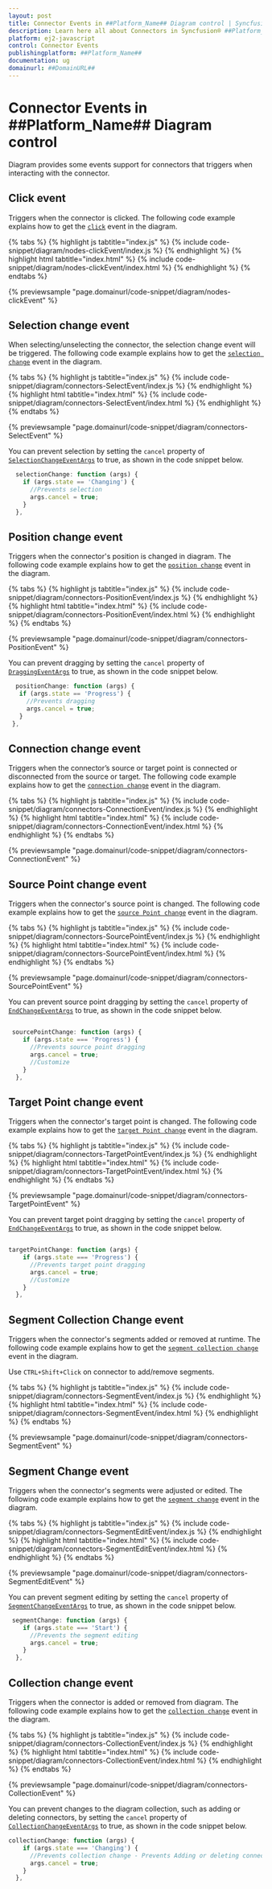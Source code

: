 ```yaml
---
layout: post
title: Connector Events in ##Platform_Name## Diagram control | Syncfusion®
description: Learn here all about Connectors in Syncfusion® ##Platform_Name## Diagram control of Syncfusion Essential® JS 2 and more.
platform: ej2-javascript
control: Connector Events
publishingplatform: ##Platform_Name##
documentation: ug
domainurl: ##DomainURL##
---
```


# Connector Events in ##Platform_Name## Diagram control

Diagram provides some events support for connectors that triggers when interacting with the connector.

## Click event

Triggers when the connector is clicked. The following code example explains how to get the [`click`](../../api/diagram/iClickEventArgs/) event in the diagram.

{% tabs %}
{% highlight js tabtitle="index.js" %}
{% include code-snippet/diagram/nodes-clickEvent/index.js %}
{% endhighlight %}
{% highlight html tabtitle="index.html" %}
{% include code-snippet/diagram/nodes-clickEvent/index.html %}
{% endhighlight %}
{% endtabs %}
        
{% previewsample "page.domainurl/code-snippet/diagram/nodes-clickEvent" %}

## Selection change event

When selecting/unselecting the connector, the selection change event will be triggered.
The following code example explains how to get the [`selection change`](https://ej2.syncfusion.com/javascript/documentation/api/diagram/#selectionchange) event in the diagram.

{% tabs %}
{% highlight js tabtitle="index.js" %}
{% include code-snippet/diagram/connectors-SelectEvent/index.js %}
{% endhighlight %}
{% highlight html tabtitle="index.html" %}
{% include code-snippet/diagram/connectors-SelectEvent/index.html %}
{% endhighlight %}
{% endtabs %}
        
{% previewsample "page.domainurl/code-snippet/diagram/connectors-SelectEvent" %}

 You can prevent selection by setting the `cancel` property of [`SelectionChangeEventArgs`](https://ej2.syncfusion.com/javascript/documentation/api/diagram/iselectionchangeeventargs/) to true, as shown in the code snippet below.

```ts
  selectionChange: function (args) {
    if (args.state == 'Changing') {
      //Prevents selection
      args.cancel = true;
    }
  },

```

## Position change event

Triggers when the connector's position is changed in diagram.
The following code example explains how to get the [`position change`](../../api/diagram/iDraggingEventArgs/) event in the diagram.


{% tabs %}
{% highlight js tabtitle="index.js" %}
{% include code-snippet/diagram/connectors-PositionEvent/index.js %}
{% endhighlight %}
{% highlight html tabtitle="index.html" %}
{% include code-snippet/diagram/connectors-PositionEvent/index.html %}
{% endhighlight %}
{% endtabs %}
        
{% previewsample "page.domainurl/code-snippet/diagram/connectors-PositionEvent" %}

 You can prevent dragging by setting the `cancel` property of [`DraggingEventArgs`](../../api/diagram/iDraggingEventArgs/) to true, as shown in the code snippet below.

 ```ts
   positionChange: function (args) {
    if (args.state == 'Progress') {
      //Prevents dragging
      args.cancel = true;
    }
  },

```

## Connection change event

Triggers when the connector’s source or target point is connected or disconnected from the source or target.
The following code example explains how to get the [`connection change`](../../api/diagram/iConnectionChangeEventArgs/) event in the diagram.

{% tabs %}
{% highlight js tabtitle="index.js" %}
{% include code-snippet/diagram/connectors-ConnectionEvent/index.js %}
{% endhighlight %}
{% highlight html tabtitle="index.html" %}
{% include code-snippet/diagram/connectors-ConnectionEvent/index.html %}
{% endhighlight %}
{% endtabs %}
        
{% previewsample "page.domainurl/code-snippet/diagram/connectors-ConnectionEvent" %}

## Source Point change event

Triggers when the connector's source point is changed.
The following code example explains how to get the [`source Point change`](../../api/diagram/iendchangeeventargs/) event in the diagram.

{% tabs %}
{% highlight js tabtitle="index.js" %}
{% include code-snippet/diagram/connectors-SourcePointEvent/index.js %}
{% endhighlight %}
{% highlight html tabtitle="index.html" %}
{% include code-snippet/diagram/connectors-SourcePointEvent/index.html %}
{% endhighlight %}
{% endtabs %}
        
{% previewsample "page.domainurl/code-snippet/diagram/connectors-SourcePointEvent" %}

 You can prevent source point dragging by setting the `cancel` property of [`EndChangeEventArgs`](../../api/diagram/iEndChangeEventArgs/) to true, as shown in the code snippet below.

```javascript

 sourcePointChange: function (args) {
    if (args.state === 'Progress') {
      //Prevents source point dragging
      args.cancel = true;
      //Customize
    }
  },

```

## Target Point change event

Triggers when the connector's target point is changed.
The following code example explains how to get the [`target Point change`](../../api/diagram/iEndChangeEventArgs/) event in the diagram.

{% tabs %}
{% highlight js tabtitle="index.js" %}
{% include code-snippet/diagram/connectors-TargetPointEvent/index.js %}
{% endhighlight %}
{% highlight html tabtitle="index.html" %}
{% include code-snippet/diagram/connectors-TargetPointEvent/index.html %}
{% endhighlight %}
{% endtabs %}
        
{% previewsample "page.domainurl/code-snippet/diagram/connectors-TargetPointEvent" %}

 You can prevent target point dragging by setting the `cancel` property of [`EndChangeEventArgs`](../../api/diagram/iEndChangeEventArgs/) to true, as shown in the code snippet below.

```javascript

targetPointChange: function (args) {
    if (args.state === 'Progress') {
      //Prevents target point dragging
      args.cancel = true;
      //Customize
    }
  },

```

## Segment Collection Change event

Triggers when the connector's segments added or removed at runtime.
The following code example explains how to get the [`segment collection change`](../../api/diagram/isegmentcollectionchangeeventargs/) event in the diagram. 

Use `CTRL+Shift+Click` on connector to add/remove segments.

{% tabs %}
{% highlight js tabtitle="index.js" %}
{% include code-snippet/diagram/connectors-SegmentEvent/index.js %}
{% endhighlight %}
{% highlight html tabtitle="index.html" %}
{% include code-snippet/diagram/connectors-SegmentEvent/index.html %}
{% endhighlight %}
{% endtabs %}
        
{% previewsample "page.domainurl/code-snippet/diagram/connectors-SegmentEvent" %}

## Segment Change event

Triggers when the connector's segments were adjusted or edited.
The following code example explains how to get the [`segment change`](../../api/diagram/isegmentchangeeventargs/) event in the diagram.


{% tabs %}
{% highlight js tabtitle="index.js" %}
{% include code-snippet/diagram/connectors-SegmentEditEvent/index.js %}
{% endhighlight %}
{% highlight html tabtitle="index.html" %}
{% include code-snippet/diagram/connectors-SegmentEditEvent/index.html %}
{% endhighlight %}
{% endtabs %}
        
{% previewsample "page.domainurl/code-snippet/diagram/connectors-SegmentEditEvent" %}

 You can prevent segment editing by setting the `cancel` property of [`SegmentChangeEventArgs`](../../api/diagram/iEndChangeEventArgs/) to true, as shown in the code snippet below.

``` javascript
 segmentChange: function (args) {
    if (args.state === 'Start') {
      //Prevents the segment editing
      args.cancel = true;
    }
  },

```

## Collection change event

Triggers when the connector is added or removed from diagram.
The following code example explains how to get the [`collection change`](../../api/diagram/iCollectionChangeEventArgs/) event in the diagram.

{% tabs %}
{% highlight js tabtitle="index.js" %}
{% include code-snippet/diagram/connectors-CollectionEvent/index.js %}
{% endhighlight %}
{% highlight html tabtitle="index.html" %}
{% include code-snippet/diagram/connectors-CollectionEvent/index.html %}
{% endhighlight %}
{% endtabs %}
        
{% previewsample "page.domainurl/code-snippet/diagram/connectors-CollectionEvent" %}

You can prevent changes to the diagram collection, such as adding or deleting connectors, by setting the `cancel` property of [`CollectionChangeEventArgs`](../../api/diagram/iCollectionChangeEventArgs/) to true, as shown in the code snippet below.

``` javascript
collectionChange: function (args) {
    if (args.state === 'Changing') {
      //Prevents collection change - Prevents Adding or deleting connectors
      args.cancel = true;
    }
  },

````
